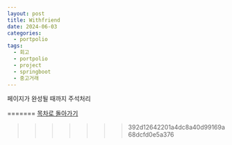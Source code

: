 ```yaml
---
layout: post
title: Withfriend
date: 2024-06-03
categories:
  - portpolio
tags:
  - 회고
  - portpolio
  - project
  - springboot
  - 중고거래
---
```

페이지가 완성될 때까지 주석처리
<!-- 
## 목차
- [개요](#개요)
- [아키텍처](#아키텍처)
	- [서비스 아키텍처](#서비스-아키텍처)
	- [DB 아키텍처](#db-아키텍처)
- [코드 뜯어보기](#코드-뜯어보기)
	- [WithfriendApplication](#WithfriendApplication)
	- [build.gradle](#build.gradle)
- [github링크](https://github.com/Jiggy97/withfriend)

---
<details id="개요">
<summary>
<h2 style="display:inline">개요</h2>
</summary>
<div markdown="1"> 
- 혼자 힘으로 기획부터 개발까지 전부 설계하고 개발하기 위해 
	- 프로젝트 사이클 이해도 향상 
	- 개발 능력 향상 
		- 코드 한 줄, 한 줄 명분과 이해를 바탕으로 작성 
	  - 문제해결 능력 향상 
- 기획 의도 
	- 중고거래의 단점 중 하나인 익명성 해소 
		- SNS를 활용해 친구와 즐기는 중고거래 서비스 개발 
- 주요 기능 
	- OAuth 2.0 기반 로그인 서비스 
	- 사용자 간 중고거래
</div>
</details>
[목차로 돌아가기](#목차)

---
<details id="아키텍처">
<summary>
<h2 style="display:inline">아키텍처</h2>
</summary>
<details id="서비스-아키텍처">
<summary>
<h4 style="display:inline">서비스 아키텍처</h4>
</summary>
<div markdown="1">
- 제목 1
	- 내용 1.1
	- 내용 1.2
- 제목 2
	- 내용 2.1
	- 내용 2.2
</div>
</details>
<details id="db-아키텍처">
<summary>
<h4 style="display:inline">DB 아키텍처</h4>
</summary>
<div markdown="1">
- 제목 1
	- 내용 1.1
	- 내용 1.2
- 제목 2
	- 내용 2.1
	- 내용 2.2
</div>
</details>
</details>
[목차로 돌아가기](#목차)

---
<details id="코드-뜯어보기">
<summary>
<h2 style="display:inline">코드 뜯어보기</h2>
</summary>
<details id="WithfriendApplication">
<summary>
<h4 style="display:inline">WithfriendApplication</h4>
</summary>
<div markdown="1">
- WithfriendApplication 클래스
	- Spring Boot 애플리케이션의 시작점 제공
		- 'main' 메서드 포함 → Java 애플리케이션의 표준 진입점
		- 'mian' 메서드는 애플리케이션을 시작하며 필요한 모든 초기화 작업을 수행
	- 애플리케이션 컨텍스트 부트스트랩(Application Context Bootstrap) 수행
		- 애플리케이션 컨텍스트 : 매니페스트(maifests)가 적용된 최상위 탐색 컨텍스트
			- 매니페스트(maifests)
				- 애플리케이션의 중요한 정보를 담고 있는 설정 파일
				- 애플리케이션의 이름, 아이콘, 버전, 필요 권한 등 다양한 설정 포함
				- 자바기반 스프링 부트의 경우 JAR 파일의 메타데이터 포함
					- ex) Main-Class 정보
			- 최상위 탐색 컨텍스트
				- 애플리케이션을 열면 가장 먼저 보이는 화면이나 메뉴
				- 사용자가 가장 처음 보거나 접근하게 되는 최상위 화면이나 메뉴
		- (스프링부트에서)부트스트랩 : 애플리케이션이 시작될 때 필요한 초기 설정 및 준비 작업 수행
		- 즉, 애플리케이션 컨텍스트 부트스트랩(Application Context Bootstrap) 수행의 이미는 애플리케이션 컨텍스트(매니페스트를 적용한 최상위 컨텍스트)를 부트스트랩(초기 설정 준비 작업 수행)한다를 뜻함
		- Spring 컨테이너가 생성, 각종 설정 파일과 빈(Bean) 로드, 애플리케이션 실행 준비
	- 자동 설정 활성화
- 제목 2
	- 내용 2.1
	- 내용 2.2
</div>
</details>
<details id="build.gradle">
<summary>
<h4 style="display:inline">build.gradle</h4>
</summary>
<div markdown="1">
- 제목 1
	- 내용 1.1
	- 내용 1.2
- 제목 2
	- 내용 2.1
	- 내용 2.2
</div>
</details>
</details>
<<<<<<< HEAD
[목차로 돌아가기](#목차)
-->
=======
[목차로 돌아가기](#목차)
>>>>>>> 392d12642201a4dc8a40d99169a68dcfd0e5a376
